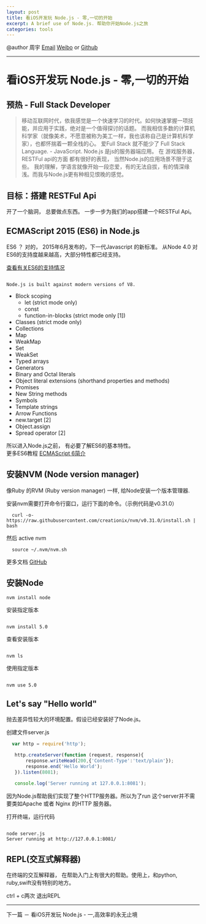 ```yaml
---
layout: post
title: 看iOS开发玩 Node.js - 零,一切的开始
excerpt: A brief use of Node.js. 帮助你开始Node.js之旅
categories: tools
---
```


@author 周宇 [Email](jou@oenius.com) [Weibo](http://weibo.com/monfur) or [Github](https://github.com/oenius)

***

# 看iOS开发玩 Node.js - 零,一切的开始

## 预热 - Full Stack Developer

> 移动互联网时代，依我感觉是一个快速学习的时代。如何快速掌握一项技能，并应用于实践，绝对是一个值得探讨的话题。
> 而我相信多数的计算机科学家（就像美术，不愿意被称为美工一样，我也该称自己是计算机科学家），也都怀揣着一颗全栈的心。
> 爱Full Stack 就不能少了 Full Stack Language. - JavaScript.
> Node.js 是js的服务器端应用。 在 游戏服务器，RESTFul api的方面 都有很好的表现， 当然Node.js的应用场景不限于这些。
> 我的理解，学语言就像开始一段恋爱，有的无法自拔，有的情深缘浅。而我与Node.js更有种相见恨晚的感觉。

## 目标：搭建 RESTFul Api

开了一个脑洞， 总要做点东西。 一步一步为我们的app搭建一个RESTFul Api。

## ECMAScript 2015 (ES6) in Node.js

ES6 ？ 对的， 2015年6月发布的，下一代Javascript 的新标准。
从Node 4.0 对ES6的支持度越来越高，大部分特性都已经支持。

[查看有关ES6的支持情况](http://kangax.github.io/compat-table/es6/)

```

Node.js is built against modern versions of V8.

```

* Block scoping
  * let (strict mode only)
  * const
  * function-in-blocks (strict mode only [1])
* Classes (strict mode only)
* Collections
* Map
* WeakMap
* Set
* WeakSet
* Typed arrays
* Generators
* Binary and Octal literals
* Object literal extensions (shorthand properties and methods)
* Promises
* New String methods
* Symbols
* Template strings
* Arrow Functions
* new.target [2]
* Object.assign
* Spread operator [2]

所以进入Node.js之前， 有必要了解ES6的基本特性。  
更多ES6教程 [ECMAScript 6简介](http://es6.ruanyifeng.com/#docs/intro)

## 安装NVM (Node version manager)
像Ruby 的RVM (Ruby version manager) 一样, 给Node安装一个版本管理器.

安装nvm需要打开命令行窗口，运行下面的命令。（示例代码是v0.31.0）

```
  curl -o- https://raw.githubusercontent.com/creationix/nvm/v0.31.0/install.sh | bash
```

然后 active nvm

```  
  source ~/.nvm/nvm.sh

```

更多文档 [GitHub](https://github.com/creationix/nvm/blob/master/README.markdown)

## 安装Node

```
nvm install node

```

安装指定版本

```

nvm install 5.0

```

查看安装版本

```

nvm ls

```

使用指定版本

```

nvm use 5.0

```



## Let's say "Hello world"

抛去差异性较大的环境配置。假设已经安装好了Node.js。

创建文件server.js

``` server.js
  var http = require('http');

   http.createServer(function (request, response){
       response.writeHead(200,{'Content-Type':'text/plain'});
       response.end('Hello World');
   }).listen(8081);

   console.log('Server running at 127.0.0.1:8081');

```

因为Node.js帮助我们实现了整个HTTP服务器。所以为了run 这个server并不需要类如Apache 或者 Nginx 的HTTP 服务器。

打开终端，运行代码

```  

node server.js
Server running at http://127.0.0.1:8081/

```

## REPL(交互式解释器)

在终端的交互解释器， 在帮助入门上有很大的帮助。使用上，和python, ruby,swift没有特别的地方。

ctrl + c两次 退出REPL


***

下一篇 － 看iOS开发玩 Node.js - 一,高效率的永无止境

